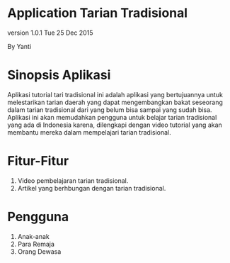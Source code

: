 Application Tarian Tradisional
===================

version 1.0.1 Tue 25 Dec 2015

By Yanti 


Sinopsis Aplikasi
=================
Aplikasi tutorial tari tradisional ini adalah aplikasi yang bertujuannya untuk melestarikan tarian daerah 
yang dapat mengembangkan bakat seseorang dalam tarian tradisional dari yang belum bisa sampai yang sudah bisa. 
Aplikasi ini akan memudahkan pengguna untuk belajar tarian tradisional yang ada di Indonesia karena, 
dilengkapi dengan video tutorial yang akan membantu mereka dalam mempelajari tarian tradisional.

Fitur-Fitur
===========
1.	Video pembelajaran tarian tradisional.
2.	Artikel yang berhbungan dengan tarian tradisional.

Pengguna
========
1. Anak-anak
2. Para Remaja
3. Orang Dewasa